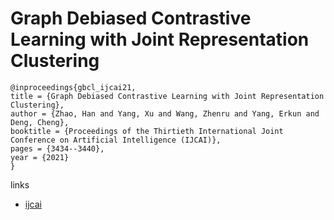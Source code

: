 # Graph Debiased Contrastive Learning with Joint Representation Clustering

```
@inproceedings{gbcl_ijcai21,
title = {Graph Debiased Contrastive Learning with Joint Representation Clustering},
author = {Zhao, Han and Yang, Xu and Wang, Zhenru and Yang, Erkun and Deng, Cheng},
booktitle = {Proceedings of the Thirtieth International Joint Conference on Artificial Intelligence (IJCAI)},
pages = {3434--3440},
year = {2021}
}
```

links
- [ijcai](https://www.ijcai.org/Proceedings/2021/473)
